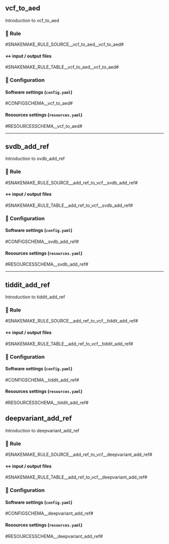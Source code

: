 
## vcf_to_aed
Introduction to vcf_to_aed

### :snake: Rule

#SNAKEMAKE_RULE_SOURCE__vcf_to_aed__vcf_to_aed#

#### :left_right_arrow: input / output files

#SNAKEMAKE_RULE_TABLE__vcf_to_aed__vcf_to_aed#

### :wrench: Configuration

#### Software settings (`config.yaml`)

#CONFIGSCHEMA__vcf_to_aed#

#### Resources settings (`resources.yaml`)

#RESOURCESSCHEMA__vcf_to_aed#

---

## svdb_add_ref
Introduction to svdb_add_ref

### :snake: Rule

#SNAKEMAKE_RULE_SOURCE__add_ref_to_vcf__svdb_add_ref#

#### :left_right_arrow: input / output files

#SNAKEMAKE_RULE_TABLE__add_ref_to_vcf__svdb_add_ref#

### :wrench: Configuration

#### Software settings (`config.yaml`)

#CONFIGSCHEMA__svdb_add_ref#

#### Resources settings (`resources.yaml`)

#RESOURCESSCHEMA__svdb_add_ref#

---
## tiddit_add_ref
Introduction to tiddit_add_ref

### :snake: Rule

#SNAKEMAKE_RULE_SOURCE__add_ref_to_vcf__tiddit_add_ref#

#### :left_right_arrow: input / output files

#SNAKEMAKE_RULE_TABLE__add_ref_to_vcf__tiddit_add_ref#

### :wrench: Configuration

#### Software settings (`config.yaml`)

#CONFIGSCHEMA__tiddit_add_ref#

#### Resources settings (`resources.yaml`)

#RESOURCESSCHEMA__tiddit_add_ref#

## deepvariant_add_ref
Introduction to deepvariant_add_ref

### :snake: Rule

#SNAKEMAKE_RULE_SOURCE__add_ref_to_vcf__deepvariant_add_ref#

#### :left_right_arrow: input / output files

#SNAKEMAKE_RULE_TABLE__add_ref_to_vcf__deepvariant_add_ref#

### :wrench: Configuration

#### Software settings (`config.yaml`)

#CONFIGSCHEMA__deepvariant_add_ref#

#### Resources settings (`resources.yaml`)

#RESOURCESSCHEMA__deepvariant_add_ref#
